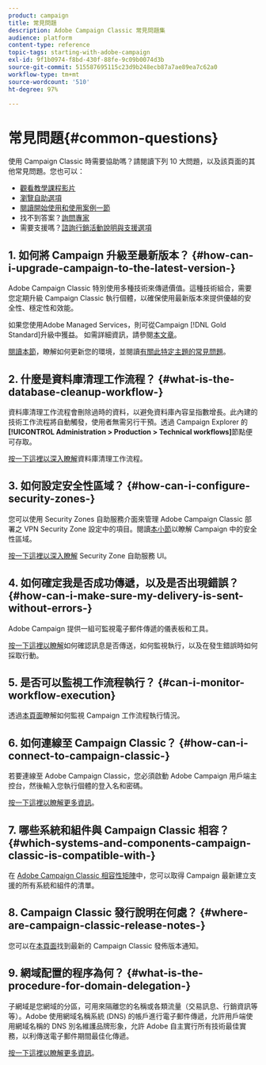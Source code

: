 ```yaml
---
product: campaign
title: 常見問題
description: Adobe Campaign Classic 常見問題集
audience: platform
content-type: reference
topic-tags: starting-with-adobe-campaign
exl-id: 9f1b0974-f8bd-430f-88fe-9c09b0074d3b
source-git-commit: 515587695115c23d9b248ecb87a7ae89ea7c62a0
workflow-type: tm+mt
source-wordcount: '510'
ht-degree: 97%

---
```


# 常見問題{#common-questions}

使用 Campaign Classic 時需要協助嗎？請閱讀下列 10 大問題，以及該頁面的其他常見問題。您也可以：

* [觀看教學課程影片](https://experienceleague.adobe.com/docs/campaign-classic-learn/tutorials/overview.html?lang=zh-Hant)
* [瀏覽自助選項](../../platform/using/tutorials.md#how-to-videos)
* [閱讀開始使用和使用案例一節](../../platform/using/tutorials.md#step-by-step-guides)
* 找不到答案？[詢問專家](https://experienceleaguecommunities.adobe.com/t5/adobe-campaign-classic/ct-p/adobe-campaign-classic-community)
* 需要支援嗎？[諮詢行銷活動說明與支援選項](../../support.md)

## 1. 如何將 Campaign 升級至最新版本？ {#how-can-i-upgrade-campaign-to-the-latest-version-}

Adobe Campaign Classic 特別使用多種技術來傳遞價值。這種技術組合，需要您定期升級 Campaign Classic 執行個體，以確保使用最新版本來提供優越的安全性、穩定性和效能。

如果您使用Adobe Managed Services，則可從Campaign [!DNL Gold Standard]升級中獲益。 如需詳細資訊，請參閱[本文章](../../rn/using/gs-overview.md)。

[閱讀本節](../../production/using/build-upgrade.md)，瞭解如何更新您的環境，並閱讀[有關此特定主題的常見問題](../../platform/using/faq-build-upgrade.md)。

## 2. 什麼是資料庫清理工作流程？ {#what-is-the-database-cleanup-workflow-}

資料庫清理工作流程會刪除過時的資料，以避免資料庫內容呈指數增長。此內建的技術工作流程將自動觸發，使用者無需另行干預。透過 Campaign Explorer 的 **[!UICONTROL Administration > Production > Technical workflows]**&#x200B;節點便可存取。

[按一下這裡以深入瞭解](../../production/using/database-cleanup-workflow.md)資料庫清理工作流程。

## 3. 如何設定安全性區域？ {#how-can-i-configure-security-zones-}

您可以使用 Security Zones 自助服務介面來管理 Adobe Campaign Classic 部署之 VPN Security Zone 設定中的項目。閱讀[本小節](../../installation/using/security-zones.md)以瞭解 Campaign 中的安全性區域。

[按一下這裡以深入瞭解](https://helpx.adobe.com/tw/campaign/kb/configuring-security-zones-self-service.html) Security Zone 自助服務 UI。

## 4. 如何確定我是否成功傳遞，以及是否出現錯誤？ {#how-can-i-make-sure-my-delivery-is-sent-without-errors-}

Adobe Campaign 提供一組可監視電子郵件傳遞的儀表板和工具。

[按一下這裡以瞭解](../../delivery/using/about-delivery-monitoring.md)如何確認訊息是否傳送，如何監視執行，以及在發生錯誤時如何採取行動。

## 5. 是否可以監視工作流程執行？ {#can-i-monitor-workflow-execution}

透過[本頁面](../../workflow/using/starting-a-workflow.md)瞭解如何監視 Campaign 工作流程執行情況。

## 6. 如何連線至 Campaign Classic？ {#how-can-i-connect-to-campaign-classic-}

若要連線至 Adobe Campaign Classic，您必須啟動 Adobe Campaign 用戶端主控台，然後輸入您執行個體的登入名和密碼。

[按一下這裡以瞭解更多資訊](../../platform/using/launching-adobe-campaign.md)。

## 7. 哪些系統和組件與 Campaign Classic 相容？ {#which-systems-and-components-campaign-classic-is-compatible-with-}

在 [Adobe Campaign Classic 相容性矩陣](../../rn/using/compatibility-matrix.md)中，您可以取得 Campaign 最新建立支援的所有系統和組件的清單。

## 8. Campaign Classic 發行說明在何處？ {#where-are-campaign-classic-release-notes-}

您可以在[本頁面](../../rn/using/latest-release.md)找到最新的 Campaign Classic 發佈版本通知。

## 9. 網域配置的程序為何？ {#what-is-the-procedure-for-domain-delegation-}

子網域是您網域的分區，可用來隔離您的名稱或各類流量（交易訊息、行銷資訊等等）。Adobe 使用網域名稱系統 (DNS) 的帳戶進行電子郵件傳遞，允許用戶端使用網域名稱的 DNS 別名維護品牌形象，允許 Adobe 自主實行所有技術最佳實務，以利傳送電子郵件期間最佳化傳遞。

[按一下這裡以瞭解更多資訊](https://helpx.adobe.com/tw/campaign/kb/domain-name-delegation.html)。
